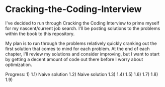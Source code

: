 # Cracking-the-Coding-Interview
I've decided to run through Cracking the Coding Interview to prime myself for my nascent/current job search. I'll be posting solutions to the problems within the book to this repository.

My plan is to run through the problems relatively quickly cranking out the first solution that comes to mind for each problem. At the end of each chapter, I'll review my solutions and consider improving, but I want to start by getting a decent amount of code out there before I worry about optimization.

Progress:
  1)
    1.1) Naive solution
    1.2) Naive solution
    1.3)
    1.4)
    1.5)
    1.6)
    1.7)
    1.8)
    1.9)
